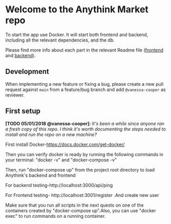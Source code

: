 # Welcome to the Anythink Market repo

To start the app use Docker. It will start both frontend and backend, including all the relevant dependencies, and the db.

Please find more info about each part in the relevant Readme file ([frontend](frontend/readme.md) and [backend](backend/README.md)).

## Development

When implementing a new feature or fixing a bug, please create a new pull request against `main` from a feature/bug branch and add `@vanessa-cooper` as reviewer.

## First setup

**[TODO 05/01/2018 @vanessa-cooper]:** _It's been a while since anyone ran a fresh copy of this repo. I think it's worth documenting the steps needed to install and run the repo on a new machine?_

First install Docker-https://docs.docker.com/get-docker/

Then you can verify docker is ready by running the following commands in your terminal: "docker -v" and "docker-compose -v"

Then, run "docker-compose up" from the project root directory to load Anythink's backend and frontend

For backend testing-http://localhost:3000/api/ping

For Frontend testing- http://localhost:3001/register .And create new user

Make sure that you run all scripts in the next quests on one of the containers created by "docker-compose up".Also, you can use "docker exec" to run commands on a running container.
